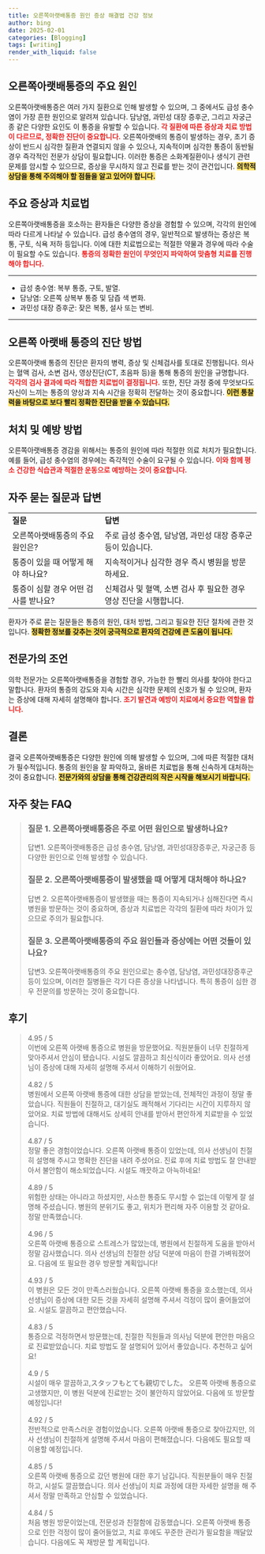 ```yaml
---
title: 오른쪽아랫배통증 원인 증상 해결법 건강 정보
author: bing
date: 2025-02-01
categories: [Blogging]
tags: [writing]
render_with_liquid: false
---
```



<h2 id='오른쪽아랫배통증 원인'>오른쪽아랫배통증의 주요 원인</h2>

<p>오른쪽아랫배통증은 여러 가지 질환으로 인해 발생할 수 있으며, 그 중에서도 급성 충수염이 가장 흔한 원인으로 알려져 있습니다. 담낭염, 과민성 대장 증후군, 그리고 자궁근종 같은 다양한 요인도 이 통증을 유발할 수 있습니다. <b><span style="color: #ee2323;">각 질환에 따른 증상과 치료 방법이 다르므로, 정확한 진단이 중요합니다.</span></b> 오른쪽아랫배의 통증이 발생하는 경우, 초기 증상이 반드시 심각한 질환과 연결되지 않을 수 있으나, 지속적이며 심각한 통증이 동반될 경우 즉각적인 전문가 상담이 필요합니다. 이러한 통증은 소화계질환이나 생식기 관련 문제를 암시할 수 있으므로, 증상을 무시하지 않고 진료를 받는 것이 관건입니다.  <b><span style="background-color: #ffe066;">의학적 상담을 통해 주의해야 할 점들을 알고 있어야 합니다.</span></b></p>

<h2 id='주요 증상과 치료법'>주요 증상과 치료법</h2>

<p>오른쪽아랫배통증을 호소하는 환자들은 다양한 증상을 경험할 수 있으며, 각각의 원인에 따라 다르게 나타날 수 있습니다. 급성 충수염의 경우, 일반적으로 발생하는 증상은 복통, 구토, 식욕 저하 등입니다. 이에 대한 치료법으로는 적절한 약물과 경우에 따라 수술이 필요할 수도 있습니다. <b><span style="color: #ee2323;">통증의 정확한 원인이 무엇인지 파악하여 맞춤형 치료를 진행해야 합니다.</span></b></p>

<hr />

<ul>
    <li>급성 충수염: 복부 통증, 구토, 발열.</li>
    <li>담낭염: 오른쪽 상복부 통증 및 담즙 색 변화.</li>
    <li>과민성 대장 증후군: 잦은 복통, 설사 또는 변비.</li>
</ul>

<hr />

<h2 id='진단 방법'>오른쪽 아랫배 통증의 진단 방법</h2>

<p>오른쪽아랫배 통증의 진단은 환자의 병력, 증상 및 신체검사를 토대로 진행됩니다. 의사는 혈액 검사, 소변 검사, 영상진단(CT, 초음파 등)을 통해 통증의 원인을 규명합니다. <b><span style="color: #ee2323;">각각의 검사 결과에 따라 적합한 치료법이 결정됩니다.</span></b> 또한, 진단 과정 중에 무엇보다도 자신이 느끼는 통증의 양상과 지속 시간을 정확히 전달하는 것이 중요합니다. <b><span style="background-color: #ffe066;">이런 통찰력을 바탕으로 보다 빨리 정확한 진단을 받을 수 있습니다.</span></b></p>

<h2 id='처치 및 예방 방법'>처치 및 예방 방법</h2>

<p>오른쪽아랫배통증 경감을 위해서는 통증의 원인에 따라 적절한 의료 처치가 필요합니다. 예를 들어, 급성 충수염의 경우에는 즉각적인 수술이 요구될 수 있습니다. <b><span style="color: #ee2323;">이와 함께 평소 건강한 식습관과 적절한 운동으로 예방하는 것이 중요합니다.</span></b></p>

<h2 id='환자 질문과 답변'>자주 묻는 질문과 답변</h2>

<table>
    <tr>
        <td><b>질문</b></td>
        <td><b>답변</b></td>
    </tr>
    <tr>
        <td>오른쪽아랫배통증의 주요 원인은?</td>
        <td>주로 급성 충수염, 담낭염, 과민성 대장 증후군 등이 있습니다.</td>
    </tr>
    <tr>
        <td>통증이 있을 때 어떻게 해야 하나요?</td>
        <td>지속적이거나 심각한 경우 즉시 병원을 방문하세요.</td>
    </tr>
    <tr>
        <td>통증이 심할 경우 어떤 검사를 받나요?</td>
        <td>신체검사 및 혈액, 소변 검사 후 필요한 경우 영상 진단을 시행합니다.</td>
    </tr>
</table>

<p>환자가 주로 묻는 질문들은 통증의 원인, 대처 방법, 그리고 필요한 진단 절차에 관한 것입니다. <b><span style="background-color: #ffe066;">정확한 정보를 갖추는 것이 궁극적으로 환자의 건강에 큰 도움이 됩니다.</span></b></p>

<h2 id='전문가의 조언'>전문가의 조언</h2>

<p>의학 전문가는 오른쪽아랫배통증을 경험할 경우, 가능한 한 빨리 의사를 찾아야 한다고 말합니다. 환자의 통증의 강도와 지속 시간은 심각한 문제의 신호가 될 수 있으며, 환자는 증상에 대해 자세히 설명해야 합니다. <b><span style="color: #ee2323;">조기 발견과 예방이 치료에서 중요한 역할을 합니다.</span></b></p>

<h2 id='마무리'>결론</h2>

<p>결국 오른쪽아랫배통증은 다양한 원인에 의해 발생할 수 있으며, 그에 따른 적절한 대처가 필수적입니다. 통증의 원인을 잘 파악하고, 올바른 치료법을 통해 신속하게 대처하는 것이 중요합니다. <b><span style="background-color: #ffe066;">전문가와의 상담을 통해 건강관리의 작은 시작을 해보시기 바랍니다.</span></b></p>


<h2 id='자주_찾는_FAQ'>자주 찾는 FAQ</h2>
<div itemscope="" itemtype="https://schema.org/FAQPage"> 
<blockquote> 
<div itemscope="" itemprop="mainEntity" itemtype="https://schema.org/Question"> 
<h3 itemprop="name">질문 1. 오른쪽아랫배통증은 주로 어떤 원인으로 발생하나요?</h3> 
<div itemscope="" itemprop="acceptedAnswer" itemtype="https://schema.org/Answer"> 
<span itemprop="text"> 
<p>답변1. 오른쪽아랫배통증은 급성 충수염, 담낭염, 과민성대장증후군, 자궁근종 등 다양한 원인으로 인해 발생할 수 있습니다.</p> 
</span> 
</div> 
</div> 
<div itemscope="" itemprop="mainEntity" itemtype="https://schema.org/Question"> 
<h3 itemprop="name">질문 2. 오른쪽아랫배통증이 발생했을 때 어떻게 대처해야 하나요?</h3> 
<div itemscope="" itemprop="acceptedAnswer" itemtype="https://schema.org/Answer"> 
<span itemprop="text"> 
<p>답변 2. 오른쪽아랫배통증이 발생했을 때는 통증이 지속되거나 심해진다면 즉시 병원을 방문하는 것이 중요하며, 증상과 치료법은 각각의 질환에 따라 차이가 있으므로 주의가 필요합니다.</p> 
</span> 
</div> 
</div> 
<div itemscope="" itemprop="mainEntity" itemtype="https://schema.org/Question"> 
<h3 itemprop="name">질문 3. 오른쪽아랫배통증의 주요 원인들과 증상에는 어떤 것들이 있나요?</h3> 
<div itemscope="" itemprop="acceptedAnswer" itemtype="https://schema.org/Answer"> 
<span itemprop="text"> 
<p>답변3. 오른쪽아랫배통증의 주요 원인으로는 충수염, 담낭염, 과민성대장증후군 등이 있으며, 이러한 질병들은 각기 다른 증상을 나타냅니다. 특히 통증이 심한 경우 전문의를 방문하는 것이 중요합니다.</p> 
</span> 
</div> 
</div> 
</blockquote> 
</div>
<h2 id='후기'>후기</h2>
<div itemscope itemtype="https://schema.org/Product">
  <blockquote>
  <div itemprop="review" itemscope itemtype="https://schema.org/Review">
      <div itemprop="reviewRating" itemscope itemtype="https://schema.org/Rating"> <span itemprop="ratingValue">4.95</span> / <span itemprop="bestRating">5</span> </div>
      <span itemprop="reviewBody">이번에 오른쪽 아랫배 통증으로 병원을 방문했어요. 직원분들이 너무 친절하게 맞아주셔서 안심이 됐습니다. 시설도 깔끔하고 최신식이라 좋았어요. 의사 선생님이 증상에 대해 자세히 설명해 주셔서 이해하기 쉬웠어요.</span>
  </div>
  <br>
  <div itemprop="review" itemscope itemtype="https://schema.org/Review">
      <div itemprop="reviewRating" itemscope itemtype="https://schema.org/Rating"> <span itemprop="ratingValue">4.82</span> / <span itemprop="bestRating">5</span> </div>
      <span itemprop="reviewBody">병원에서 오른쪽 아랫배 통증에 대한 상담을 받았는데, 전체적인 과정이 정말 좋았습니다. 직원들이 친절하고, 대기실도 쾌적해서 기다리는 시간이 지루하지 않았어요. 치료 방법에 대해서도 상세히 안내를 받아서 편안하게 치료받을 수 있었습니다.</span>
  </div>
  <br>
  <div itemprop="review" itemscope itemtype="https://schema.org/Review">
      <div itemprop="reviewRating" itemscope itemtype="https://schema.org/Rating"> <span itemprop="ratingValue">4.87</span> / <span itemprop="bestRating">5</span> </div>
      <span itemprop="reviewBody">정말 좋은 경험이었습니다. 오른쪽 아랫배 통증이 있었는데, 의사 선생님이 친절히 설명해 주시고 명확한 진단을 내려 주셨어요. 진료 후에 치료 방법도 잘 안내받아서 불안함이 해소되었습니다. 시설도 깨끗하고 아늑하네요!</span>
  </div>
  <br>
  <div itemprop="review" itemscope itemtype="https://schema.org/Review">
      <div itemprop="reviewRating" itemscope itemtype="https://schema.org/Rating"> <span itemprop="ratingValue">4.89</span> / <span itemprop="bestRating">5</span> </div>
      <span itemprop="reviewBody">위험한 상태는 아니라고 하셨지만, 사소한 통증도 무시할 수 없는데 이렇게 잘 설명해 주셨습니다. 병원의 분위기도 좋고, 위치가 편리해 자주 이용할 것 같아요. 정말 만족했습니다.</span>
  </div>
  <br>
  <div itemprop="review" itemscope itemtype="https://schema.org/Review">
      <div itemprop="reviewRating" itemscope itemtype="https://schema.org/Rating"> <span itemprop="ratingValue">4.96</span> / <span itemprop="bestRating">5</span> </div>
      <span itemprop="reviewBody">오른쪽 아랫배 통증으로 스트레스가 많았는데, 병원에서 친절하게 도움을 받아서 정말 감사했습니다. 의사 선생님의 친절한 상담 덕분에 마음이 한결 가벼워졌어요. 다음에 또 필요한 경우 방문할 계획입니다!</span>
  </div>
  <br>
  <div itemprop="review" itemscope itemtype="https://schema.org/Review">
      <div itemprop="reviewRating" itemscope itemtype="https://schema.org/Rating"> <span itemprop="ratingValue">4.93</span> / <span itemprop="bestRating">5</span> </div>
      <span itemprop="reviewBody">이 병원은 모든 것이 만족스러웠습니다. 오른쪽 아랫배 통증을 호소했는데, 의사 선생님이 증상에 대한 모든 것을 자세히 설명해 주셔서 걱정이 많이 줄어들었어요. 시설도 깔끔하고 편안했습니다.</span>
  </div>
  <br>
  <div itemprop="review" itemscope itemtype="https://schema.org/Review">
      <div itemprop="reviewRating" itemscope itemtype="https://schema.org/Rating"> <span itemprop="ratingValue">4.83</span> / <span itemprop="bestRating">5</span> </div>
      <span itemprop="reviewBody">통증으로 걱정하면서 방문했는데, 친절한 직원들과 의사님 덕분에 편안한 마음으로 진료받았습니다. 치료 방법도 잘 설명되어 있어서 좋았습니다. 추천하고 싶어요!</span>
  </div>
  <br>
  <div itemprop="review" itemscope itemtype="https://schema.org/Review">
      <div itemprop="reviewRating" itemscope itemtype="https://schema.org/Rating"> <span itemprop="ratingValue">4.9</span> / <span itemprop="bestRating">5</span> </div>
      <span itemprop="reviewBody">시설이 매우 깔끔하고,スタッフもとても親切でした。 오른쪽 아랫배 통증으로 고생했지만, 이 병원 덕분에 진료받는 것이 불안하지 않았어요. 다음에 또 방문할 예정입니다!</span>
  </div>
  <br>
  <div itemprop="review" itemscope itemtype="https://schema.org/Review">
      <div itemprop="reviewRating" itemscope itemtype="https://schema.org/Rating"> <span itemprop="ratingValue">4.92</span> / <span itemprop="bestRating">5</span> </div>
      <span itemprop="reviewBody">전반적으로 만족스러운 경험이었습니다. 오른쪽 아랫배 통증으로 찾아갔지만, 의사 선생님이 친절하게 설명해 주셔서 마음이 편해졌습니다. 다음에도 필요할 때 이용할 예정입니다.</span>
  </div>
  <br>
  <div itemprop="review" itemscope itemtype="https://schema.org/Review">
      <div itemprop="reviewRating" itemscope itemtype="https://schema.org/Rating"> <span itemprop="ratingValue">4.85</span> / <span itemprop="bestRating">5</span> </div>
      <span itemprop="reviewBody">오른쪽 아랫배 통증으로 갔던 병원에 대한 후기 남깁니다. 직원분들이 매우 친절하고, 시설도 깔끔했습니다. 의사 선생님이 치료 과정에 대한 자세한 설명을 해 주셔서 정말 만족하고 안심할 수 있었습니다.</span>
  </div>
  <br>
  <div itemprop="review" itemscope itemtype="https://schema.org/Review">
      <div itemprop="reviewRating" itemscope itemtype="https://schema.org/Rating"> <span itemprop="ratingValue">4.84</span> / <span itemprop="bestRating">5</span> </div>
      <span itemprop="reviewBody">처음 병원 방문이었는데, 전문성과 친절함에 감동했습니다. 오른쪽 아랫배 통증으로 인한 걱정이 많이 줄어들었고, 치료 후에도 꾸준한 관리가 필요함을 깨달았습니다. 다음에도 꼭 재방문 할 계획입니다.</span>
  </div>
  </blockquote>
</div>
